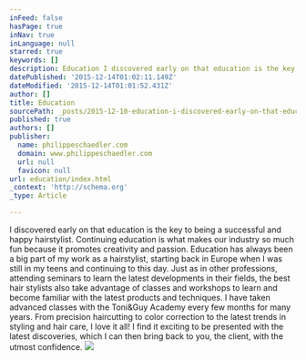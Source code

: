 ```yaml
---
inFeed: false
hasPage: true
inNav: true
inLanguage: null
starred: true
keywords: []
description: Education I discovered early on that education is the key to being a successful and happy hairstylist. Continuing education is what makes our industry so much f
datePublished: '2015-12-14T01:02:11.149Z'
dateModified: '2015-12-14T01:01:52.431Z'
author: []
title: Education
sourcePath: _posts/2015-12-10-education-i-discovered-early-on-that-education-is-the-key-to.md
published: true
authors: []
publisher:
  name: philippeschaedler.com
  domain: www.philippeschaedler.com
  url: null
  favicon: null
url: education/index.html
_context: 'http://schema.org'
_type: Article

---
```

I discovered early on that education is the key to being a successful and happy hairstylist. Continuing education is what makes our industry so much fun because it promotes creativity and passion. Education has always been a big part of my work as a hairstylist, starting back in Europe when I was still in my teens and continuing to this day. Just as in other professions, attending seminars to learn the latest developments in their fields, the best hair stylists also take advantage of classes and workshops to learn and become familiar with the latest products and techniques. I have taken advanced classes with the Toni&Guy Academy every few months for many years. From precision haircutting to color correction to the latest trends in styling and hair care, I love it all! I find it exciting to be presented with the latest discoveries, which I can then bring back to you, the client, with the utmost confidence.
![](https://the-grid-user-content.s3-us-west-2.amazonaws.com/b0d392b4-9412-4a1e-a08b-b39c07b6c7af.jpg)